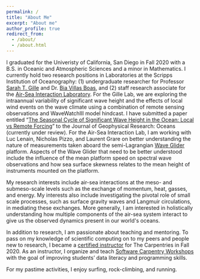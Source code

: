 ```yaml
---
permalink: /
title: "About Me"
excerpt: "About me"
author_profile: true
redirect_from: 
  - /about/
  - /about.html
---
```

I graduated for the Univeristy of California, San Diego in Fall 2020 with a B.S. in Oceanic and Atmospheric Sciences and a minor in Mathematics. I currently hold two research positions in Laboratories at the Scripps Institution of Oceanography: (1) undergraduate researcher for Professor [Sarah T. Gille](http://pordlabs.ucsd.edu/sgille/) and Dr. [Bia Villas Boas](https://biavillasboas.github.io/), and (2) staff research associate for the [Air-Sea Interaction Laboratory](https://airsea.ucsd.edu/). For the Gille Lab, we are exploring the intraannual variability of significant wave height and the effects of local wind events on the wave climate using a combination of remote sensing observations and WaveWatchIII model hindcast. I have submitted a paper entitled “[The Seasonal Cycle of Significant Wave Height in the Ocean: Local vs Remote Forcing](http://lcolosi.github.io/files/WaveClimatology.pdf)” to the Journal of Geophysical Research: Oceans (currently under review). For the Air-Sea Interaction Lab, I am working with Luc Lenain, Nicholas Pizzo, and Laurent Grare on better understanding the nature of measurements taken aboard the semi-Lagrangian [Wave Glider](https://airsea.ucsd.edu/instrumentation/waveglider/) platform. Aspects of the Wave Glider that need to be better understood include the influence of the mean platform speed on spectral wave observations and how sea surface skewness relates to the mean height of instruments mounted on the platform. 

My research interests include air-sea interactions at the meso- and submeso-scale levels such as the exchange of momentum, heat, gasses, and energy. My interests also include investigating the pivotal role of small scale processes, such as surface gravity waves and Langmuir circulations, in mediating these exchanges. More generally, I am interested in holistically understanding how multiple components of the air-sea system interact to give us the observed dynamics present in our world's oceans. 

In addition to research, I am passionate about teaching and mentoring. To pass on my knowledge of scientific computing on to my peers and people new to research, I became a [certified instructor](https://lcolosi.github.io/files/colosi_luke_SWC_cert.pdf) for The Carpentries in Fall 2020. As an instructor, I organize and teach [Software Carpentry Workshops](https://software-carpentry.org/) with the goal of improving students’ data literacy and programming skills.

For my pastime activities, I enjoy surfing, rock-climbing, and running.
